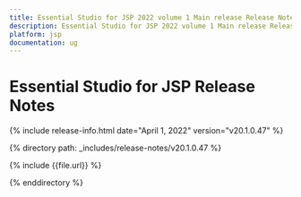 ```yaml
---
title: Essential Studio for JSP 2022 volume 1 Main release Release Notes  
description: Essential Studio for JSP 2022 volume 1 Main release Release Notes  
platform: jsp
documentation: ug
---
```


# Essential Studio for JSP  Release Notes  

{% include release-info.html date="April 1, 2022" version="v20.1.0.47" %} 

{% directory path: _includes/release-notes/v20.1.0.47 %}

{% include {{file.url}} %}

{% enddirectory %}